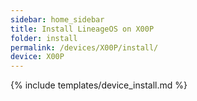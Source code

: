 ```yaml
---
sidebar: home_sidebar
title: Install LineageOS on X00P
folder: install
permalink: /devices/X00P/install/
device: X00P
---
```

{% include templates/device_install.md %}
